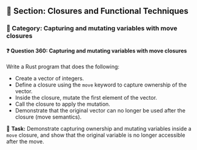 ## 📘 Section: Closures and Functional Techniques  
### 🔹 Category: Capturing and mutating variables with move closures  
#### ❓ Question 360: Capturing and mutating variables with move closures

Write a Rust program that does the following:

- Create a vector of integers.
- Define a closure using the `move` keyword to capture ownership of the vector.
- Inside the closure, mutate the first element of the vector.
- Call the closure to apply the mutation.
- Demonstrate that the original vector can no longer be used after the closure (move semantics).

🔧 **Task:** Demonstrate capturing ownership and mutating variables inside a `move` closure, and show that the original variable is no longer accessible after the move.
